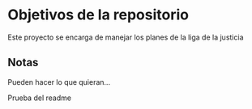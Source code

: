 # Objetivos de la repositorio

Este proyecto se encarga de manejar los planes de la liga de la justicia


## Notas
Pueden hacer lo que quieran...

Prueba del readme
